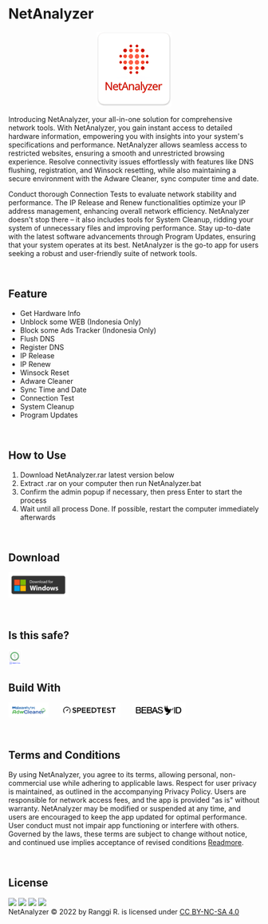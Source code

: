 # NetAnalyzer

<p align="center">
  <img src="https://raw.githubusercontent.com/ranggirahman/NetAnalyzer/main/resources/Icon.png" height="150" title="NetAnalyzer">
</p>

Introducing NetAnalyzer, your all-in-one solution for comprehensive network tools. With NetAnalyzer, you gain instant access to detailed hardware information, empowering you with insights into your system's specifications and performance. NetAnalyzer allows seamless access to restricted websites, ensuring a smooth and unrestricted browsing experience. Resolve connectivity issues effortlessly with features like DNS flushing, registration, and Winsock resetting, while also maintaining a secure environment with the Adware Cleaner, sync computer time and date. 

Conduct thorough Connection Tests to evaluate network stability and performance. The IP Release and Renew functionalities optimize your IP address management, enhancing overall network efficiency. NetAnalyzer doesn't stop there – it also includes tools for System Cleanup, ridding your system of unnecessary files and improving performance. Stay up-to-date with the latest software advancements through Program Updates, ensuring that your system operates at its best. NetAnalyzer is the go-to app for users seeking a robust and user-friendly suite of network tools.

<br />

## Feature
- Get Hardware Info
- Unblock some WEB (Indonesia Only)
- Block some Ads Tracker (Indonesia Only)
- Flush DNS
- Register DNS
- IP Release
- IP Renew
- Winsock Reset
- Adware Cleaner
- Sync Time and Date
- Connection Test
- System Cleanup
- Program Updates

<br />

## How to Use
1. Download NetAnalyzer.rar latest version below
2. Extract .rar on your computer then run NetAnalyzer.bat
3. Confirm the admin popup if necessary, then press Enter to start the process
4. Wait until all process Done. If possible, restart the computer immediately afterwards

<br />

## Download
<a href="https://github.com/ranggirahman/NetAnalyzer/releases"><img src="https://raw.githubusercontent.com/ranggirahman/NetAnalyzer/main/resources/downloadwin.png" height="50"></a>

<br />

## Is this safe?
<a href="https://www.virustotal.com/gui/file/c77f5dd414ca54eb775aa735f25d4586e67e05368c890179f2d6bd0025340af2/detection">
  <picture>
    <source srcset="https://raw.githubusercontent.com/ranggirahman/NetAnalyzer/main/resources/virustotal-dark.png" media="(prefers-color-scheme: dark)">
    <img src="https://raw.githubusercontent.com/ranggirahman/NetAnalyzer/main/resources/virustotal.png" height="30">
  </picture>
</a>

<br />


## Build With 
<p>
  <picture>
    <source srcset="https://raw.githubusercontent.com/ranggirahman/NetAnalyzer/main/resources/adwarecleaner-dark.png" media="(prefers-color-scheme: dark)">
    <img src="https://raw.githubusercontent.com/ranggirahman/NetAnalyzer/main/resources/adwarecleaner.png" height="30">
  </picture>
  &nbsp;&nbsp;&nbsp;&nbsp;
  <picture>
    <source srcset="https://raw.githubusercontent.com/ranggirahman/NetAnalyzer/main/resources/speedtestnet-dark.png" media="(prefers-color-scheme: dark)">
    <img src="https://raw.githubusercontent.com/ranggirahman/NetAnalyzer/main/resources/speedtestnet.png" height="30">
  </picture>
  &nbsp;&nbsp;&nbsp;&nbsp;
  <picture>
    <source srcset="https://raw.githubusercontent.com/ranggirahman/NetAnalyzer/main/resources/bebasid-dark.png" media="(prefers-color-scheme: dark)">
    <img src="https://raw.githubusercontent.com/ranggirahman/NetAnalyzer/main/resources/bebasid.png" height="30">
  </picture>
</p>

<br />

## Terms and Conditions
By using NetAnalyzer, you agree to its terms, allowing personal, non-commercial use while adhering to applicable laws. Respect for user privacy is maintained, as outlined in the accompanying Privacy Policy. Users are responsible for network access fees, and the app is provided "as is" without warranty. NetAnalyzer may be modified or suspended at any time, and users are encouraged to keep the app updated for optimal performance. User conduct must not impair app functioning or interfere with others. Governed by the laws, these terms are subject to change without notice, and continued use implies acceptance of revised conditions [Readmore](https://github.com/ranggirahman/NetAnalyzer/blob/main/resources/Terms%20and%20Condition.md).

<br />

## License
<picture><img src="https://mirrors.creativecommons.org/presskit/icons/cc.svg?ref=chooser-v1" height="22"></picture>
<picture><img src="https://mirrors.creativecommons.org/presskit/icons/by.svg?ref=chooser-v1" height="22"></picture>
<picture><img src="https://mirrors.creativecommons.org/presskit/icons/nc.svg?ref=chooser-v1" height="22"></picture>
<picture><img src="https://mirrors.creativecommons.org/presskit/icons/sa.svg?ref=chooser-v1" height="22"></picture>
<br />
NetAnalyzer © 2022 by Ranggi R. is licensed under [CC BY-NC-SA 4.0](https://creativecommons.org/licenses/by-nc-sa/4.0/?ref=chooser-v1)
